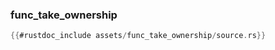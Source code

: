 ### func_take_ownership

```rust
{{#rustdoc_include assets/func_take_ownership/source.rs}}
```
<div class="flex-container vis_block" style="position:relative; margin-left:-75px; margin-right:-75px; display: flex;">
	<object type="image/svg+xml" class="func_take_ownership code_panel" data="assets/func_take_ownership/vis_code.svg"></object>
	<object type="image/svg+xml" class="func_take_ownership tl_panel" data="assets/func_take_ownership/vis_timeline.svg" style="width: auto;" onmouseenter="helpers('func_take_ownership')"></object>
</div>
